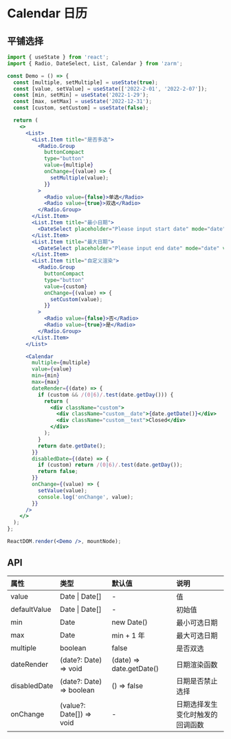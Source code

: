 # Calendar 日历

## 平铺选择

```jsx
import { useState } from 'react';
import { Radio, DateSelect, List, Calendar } from 'zarm';

const Demo = () => {
  const [multiple, setMultiple] = useState(true);
  const [value, setValue] = useState(['2022-2-01', '2022-2-07']);
  const [min, setMin] = useState('2022-1-29');
  const [max, setMax] = useState('2022-12-31');
  const [custom, setCustom] = useState(false);

  return (
    <>
      <List>
        <List.Item title="是否多选">
          <Radio.Group
            buttonCompact
            type="button"
            value={multiple}
            onChange={(value) => {
              setMultiple(value);
            }}
          >
            <Radio value={false}>单选</Radio>
            <Radio value={true}>双选</Radio>
          </Radio.Group>
        </List.Item>
        <List.Item title="最小日期">
          <DateSelect placeholder="Please input start date" mode="date" value={min} onOk={setMin} />
        </List.Item>
        <List.Item title="最大日期">
          <DateSelect placeholder="Please input end date" mode="date" value={max} onOk={setMax} />
        </List.Item>
        <List.Item title="自定义渲染">
          <Radio.Group
            buttonCompact
            type="button"
            value={custom}
            onChange={(value) => {
              setCustom(value);
            }}
          >
            <Radio value={false}>否</Radio>
            <Radio value={true}>是</Radio>
          </Radio.Group>
        </List.Item>
      </List>

      <Calendar
        multiple={multiple}
        value={value}
        min={min}
        max={max}
        dateRender={(date) => {
          if (custom && /(0|6)/.test(date.getDay())) {
            return (
              <div className="custom">
                <div className="custom__date">{date.getDate()}</div>
                <div className="custom__text">Closed</div>
              </div>
            );
          }
          return date.getDate();
        }}
        disabledDate={(date) => {
          if (custom) return /(0|6)/.test(date.getDay());
          return false;
        }}
        onChange={(value) => {
          setValue(value);
          console.log('onChange', value);
        }}
      />
    </>
  );
};

ReactDOM.render(<Demo />, mountNode);
```

## API

| 属性         | 类型                     | 默认值                   | 说明                             |
| :----------- | :----------------------- | :----------------------- | :------------------------------- |
| value        | Date \| Date[]           | -                        | 值                               |
| defaultValue | Date \| Date[]           | -                        | 初始值                           |
| min          | Date                     | new Date()               | 最小可选日期                     |
| max          | Date                     | min + 1 年               | 最大可选日期                     |
| multiple     | boolean                  | false                    | 是否双选                         |
| dateRender   | (date?: Date) => void    | (date) => date.getDate() | 日期渲染函数                     |
| disabledDate | (date?: Date) => boolean | () => false              | 日期是否禁止选择                 |
| onChange     | (value?: Date[]) => void | -                        | 日期选择发生变化时触发的回调函数 |
